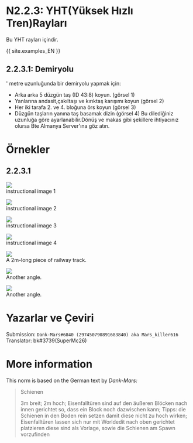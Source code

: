 # N2.2.3: YHT(Yüksek Hızlı Tren)Rayları

Bu YHT rayları içindir.

{{ site.examples_EN }}

## 2.2.3.1: Demiryolu
' metre uzunluğunda bir demiryolu yapmak için:
* Arka arka 5 düzgün taş (ID 43:8) koyun. (görsel 1)
* Yanlarına andasit,çakıltaşı ve kırıktaş karışımı koyun (görsel 2)
* Her iki tarafa 2. ve 4. bloğuna örs koyun (görsel 3)
* Düzgün taşların yanına taş basamak dizin (görsel 4)
Bu dilediğiniz uzunluğa göre ayarlanabilir.Dönüş ve makas gibi şekillere ihtiyacınız olursa Bte Almanya Server'ına göz atın.

# Örnekler

## 2.2.3.1

![](https://bte-n.github.io/resources/N2/2/3/pic_1.png)  
instructional image 1

![](https://bte-n.github.io/resources/N2/2/3/pic_2.png)  
instructional image 2

![](https://bte-n.github.io/resources/N2/2/3/pic_3.png)  
instructional image 3

![](https://bte-n.github.io/resources/N2/2/3/pic_4.png)  
instructional image 4

![](https://bte-n.github.io/resources/N2/2/3/pic_5.png)  
A 2m-long piece of railway track.

![](https://bte-n.github.io/resources/N2/2/3/pic_6.png)  
Another angle.

![](https://bte-n.github.io/resources/N2/2/3/pic_7.png)  
Another angle.

# Yazarlar ve Çeviri

Submission: `Dank-Mars#6840 (297450790891683840) aka Mars_killer616`
Translator: bk#3739(SuperMc26)

# More information

This norm is based on the German text by _Dank-Mars:_

> Schienen
>
> 3m breit; 2m hoch; Eisenfalltüren sind auf den äußeren Blöcken nach innen gerichtet so, dass ein Block noch dazwischen kann; Tipps: die Schienen in den Boden rein setzen damit diese nicht zu hoch wirken; Eisenfalltüren lassen sich nur mit Worldedit nach oben gerichtet platzieren diese sind als Vorlage, sowie die Schienen am Spawn vorzufinden
